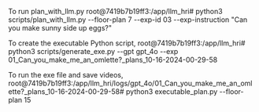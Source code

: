 To run plan_with_llm.py
root@7419b7b19ff3:/app/llm_hri# python3 scripts/plan_with_llm.py --floor-plan 7 --exp-id 03 --exp-instruction "Can you make sunny side up eggs?"

To create the executable Python script,
root@7419b7b19ff3:/app/llm_hri# python3 scripts/generate_exe.py --gpt gpt_4o --exp 01_Can_you_make_me_an_omlette?_plans_10-16-2024-00-29-58

To run the exe file and save videos,
root@7419b7b19ff3:/app/llm_hri/logs/gpt_4o/01_Can_you_make_me_an_omlette?_plans_10-16-2024-00-29-58# python3 executable_plan.py --floor-plan 15
